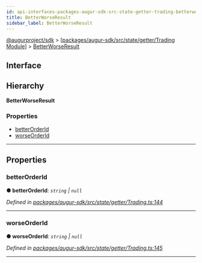 ```yaml
---
id: api-interfaces-packages-augur-sdk-src-state-getter-trading-betterworseresult
title: BetterWorseResult
sidebar_label: BetterWorseResult
---
```


[@augurproject/sdk](api-readme.md) > [[packages/augur-sdk/src/state/getter/Trading Module]](api-modules-packages-augur-sdk-src-state-getter-trading-module.md) > [BetterWorseResult](api-interfaces-packages-augur-sdk-src-state-getter-trading-betterworseresult.md)

## Interface

## Hierarchy

**BetterWorseResult**

### Properties

* [betterOrderId](api-interfaces-packages-augur-sdk-src-state-getter-trading-betterworseresult.md#betterorderid)
* [worseOrderId](api-interfaces-packages-augur-sdk-src-state-getter-trading-betterworseresult.md#worseorderid)

---

## Properties

<a id="betterorderid"></a>

###  betterOrderId

**● betterOrderId**: *`string` \| `null`*

*Defined in [packages/augur-sdk/src/state/getter/Trading.ts:144](https://github.com/AugurProject/augur/blob/a689f5d0f9/packages/augur-sdk/src/state/getter/Trading.ts#L144)*

___
<a id="worseorderid"></a>

###  worseOrderId

**● worseOrderId**: *`string` \| `null`*

*Defined in [packages/augur-sdk/src/state/getter/Trading.ts:145](https://github.com/AugurProject/augur/blob/a689f5d0f9/packages/augur-sdk/src/state/getter/Trading.ts#L145)*

___

